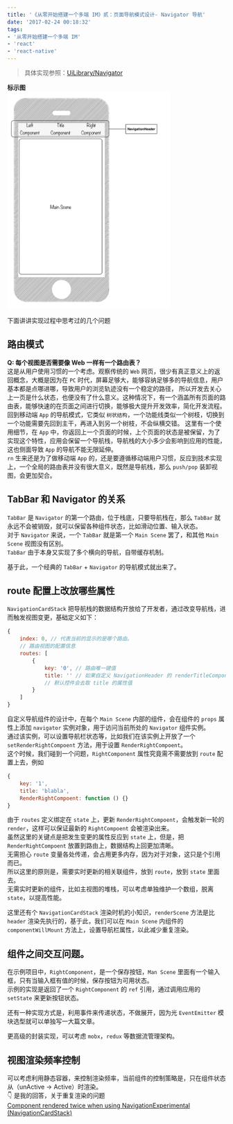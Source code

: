 ```yaml
---
title: '《从零开始搭建一个多端 IM》贰：页面导航模式设计- Navigator 导航'
date: '2017-02-24 00:18:32'
tags:
- '从零开始搭建一个多端 IM'
- 'react'
- 'react-native'
---
```


> 具体实现参照：[UiLibrary/Navigator](https://github.com/plusmancn/im-client/tree/master/UiLibrary/Navigator)

**标示图**  
<img src="../images/im-client-Navigator.png" height="500"/>

下面讲讲实现过程中思考过的几个问题
## 路由模式
**Q: 每个视图是否需要像 Web 一样有一个路由表？**  
这是从用户使用习惯的一个考虑。观察传统的 `Web` 网页，很少有真正意义上的返回概念，大概是因为在 `PC` 时代，屏幕足够大，能够容纳足够多的导航信息，用户基本都是点哪进哪，导致用户的浏览轨迹没有一个稳定的路径， 所以开发去关心上一页是什么状态，也便没有了什么意义。这种情况下，有一个涵盖所有页面的路由表，能够快速的在页面之间进行切换，能够极大提升开发效率，简化开发流程。  
回到移动端 `App` 的导航模式，它类似 `树状结构`，一个功能线类似一个树枝，切换到一个功能需要先回到主干，再进入到另一个树枝，不会纵横交错。
这里有一个使用细节，在 `App` 中，你返回上一个页面的时候，上个页面的状态是被保留，为了实现这个特性，应用会保留一个导航栈，导航栈的大小多少会影响到应用的性能，这也侧面导致 `App` 的导航不能无限延伸。  
`rn` 生来还是为了做移动端 `App` 的，还是要遵循移动端用户习惯，反应到技术实现上，一个全局的路由表并没有很大意义，既然是导航栈，那么 `push/pop` 装卸视图，会更加契合。

## TabBar 和 Navigator 的关系
`TabBar` 是 `Navigator` 的第一个路由，位于栈底，只要导航栈在，那么 `TabBar` 就永远不会被销毁，就可以保留各种组件状态，比如滑动位置、输入状态。  
对于 `Navigator` 来说，一个 `TabBar` 就是第一个 `Main Scene` 罢了，和其他 `Main Scene` 视图没有区别。  
`TabBar` 由于本身又实现了多个横向的导航，自带缓存机制。

基于此，一个经典的 `TabBar` + `Navigator` 的导航模式就出来了。  

## route 配置上改放哪些属性
`NavigationCardStack` 把导航栈的数据结构开放给了开发者，通过改变导航栈，进而触发视图变更，基础定义如下：
```javascript
{
    index: 0, // 代表当前的显示的是哪个路由。
    // 路由视图的配置信息
    routes: [
        {
            key: '0', // 路由唯一键值
            title: '' // 如果自定义 NavigationHeader 的 renderTitleComponent 属性，
            // 默认控件会去取 title 的属性值
        }
    ]
}
```
自定义导航组件的设计中，在每个 `Main Scene` 内部的组件，会在组件的 `props` 属性上添加 `navigator` 实例对象，用于访问当前所处的 `Navigator` 组件实例。  
通过该实例，可以设置导航栏状态等，比如我们在该实例上开放了一个 `setRenderRightCompoent` 方法，用于设置 `RenderRightCompoent`。  
这个时候，我们碰到一个问题，`RightComponent` 属性究竟需不需要放到 `route` 配置上去，例如  
```javascript
{
    key: '1',
    title: 'blabla',
    RenderRightCompoent: function () {}
}
```
由于 `routes` 定义绑定在 `state` 上，更新 `RenderRightCompoent`，会触发新一轮的 `render`，这样可以保证最新的 `RightCompoent` 会被渲染出来。  
虽然这里的关键点是把发生变更的属性反应到 `state` 上，但是，把 `RenderRightCompoent` 放置到路由上，数据结构上回更加清晰。  
无需担心 `route` 变量各处传递，会占用更多内存，因为对于对象，这只是个引用而已。  
所以这里的原则是，需要实时更新的相关联组件，放到 `route`，放到 `state` 里面去。  
无需实时更新的组件，比如主视图的堆栈，可以考虑单独维护一个数组，脱离 `state`，以提高性能。  

这里还有个  `NavigationCardStack` 渲染时机的小知识，`renderScene`  方法是比 `header` 渲染先执行的，基于此，我们可以在 `Main Scene` 内组件的  `componentWillMount` 方法上，设置导航栏属性，以此减少重复渲染。

## 组件之间交互问题。
在示例项目中，`RightComponent`，是一个保存按钮，`Man Scene` 里面有一个输入框，只有当输入框有值的时候，保存按钮为可用状态。  
示例的实现是返回了一个 `RightComponent` 的 `ref` 引用，通过调用应用的 `setState` 来更新按钮状态。

还有一种实现方式是，利用事件来传递状态，不做展开，因为光 `EventEmitter` 模块选型就可以单独写一大篇文章。

更高级的封装实现，可以考虑 `mobx`，`redux` 等数据流管理架构。

## 视图渲染频率控制
可以考虑利用静态容器，来控制渲染频率，当前组件的控制策略是，只在组件状态从（unActive -> Active）时渲染。  
👇 是我的回答，关于重复渲染的问题  
[Component rendered twice when using NavigationExperimental (NavigationCardStack)](https://github.com/facebook/react-native/issues/10835#issuecomment-282565796)
